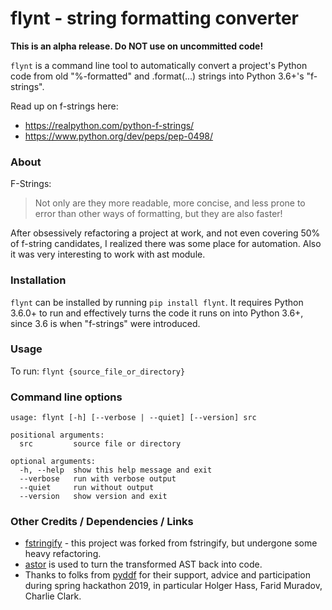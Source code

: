 # flynt - string formatting converter

**This is an alpha release. Do NOT use on uncommitted code!**

`flynt` is a command line tool to automatically convert a project's Python code from old "%-formatted" and .format(...) strings into Python 3.6+'s "f-strings".

Read up on f-strings here: 
- https://realpython.com/python-f-strings/
- https://www.python.org/dev/peps/pep-0498/

### About

F-Strings:

> Not only are they more readable, more concise, and less prone to error than other ways of formatting, but they are also faster!

After obsessively refactoring a project at work, and not even covering 50% of f-string candidates, I realized there was some place for automation. Also it was very interesting to work with ast module. 

### Installation

`flynt` can be installed by running `pip install flynt`.  It requires
Python 3.6.0+ to run and effectively turns the code it runs on into Python 3.6+,
since 3.6 is when "f-strings" were introduced.


### Usage

To run: `flynt {source_file_or_directory}`


### Command line options
```
usage: flynt [-h] [--verbose | --quiet] [--version] src

positional arguments:
  src         source file or directory

optional arguments:
  -h, --help  show this help message and exit
  --verbose   run with verbose output
  --quiet     run without output
  --version   show version and exit

```

### Other Credits / Dependencies / Links

- [fstringify](https://github.com/jacktasia/fstringify) - this project was forked from fstringify, but undergone some heavy refactoring.
- [astor](https://github.com/berkerpeksag/astor) is used to turn the transformed AST back into code.
- Thanks to folks from [pyddf](https://www.pyddf.de/) for their support, advice and participation during spring hackathon 2019, in particular Holger Hass, Farid Muradov, Charlie Clark.
